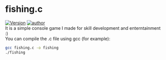 # fishing.c
[![Version](https://img.shields.io/badge/version-0.5-red.svg)](https://github.com/Leucist/fishing.c)
[![author](https://img.shields.io/badge/author-leucist-blue)](https://github.com/Leucist/)\
It is a simple console game I made for skill development and enterntainment :)\
You can compile the .c file using gcc (for example):
```bash
gcc fishing.c -o fishing
./fishing
```
